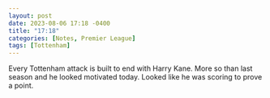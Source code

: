 ```yaml
---
layout: post
date: 2023-08-06 17:18 -0400
title: "17:18"
categories: [Notes, Premier League]
tags: [Tottenham]
---
```


Every Tottenham attack is built to end with Harry Kane. More so than last season and he looked motivated today. Looked like he was scoring to prove a point.



